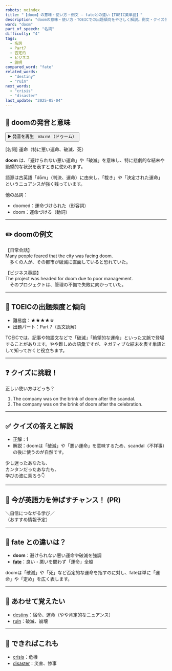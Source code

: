 ```yaml
---
robots: noindex
title: "【doom】の意味・使い方・例文 ― fateとの違い【TOEIC英単語】"
description: "doomの意味・使い方・TOEICでの出題傾向をやさしく解説。例文・クイズ付きでfateとの違いもわかりやすく学べます。"
word: "doom"
part_of_speech: "名詞"
difficulty: "4"
tags:
  - 名詞
  - Part7
  - 否定的
  - ビジネス
  - 説明
compared_word: "fate"
related_words:
  - "destiny"
  - "ruin"
next_words:
  - "crisis"
  - "disaster"
last_update: "2025-05-04"
---
```


## 🔰 doomの発音と意味

<button class="play-audio" onclick="playTTS('doom')">
  <span class="play-audio-main">
    ▶️ 発音を再生　/duːm/
  </span>
  <span class="play-audio-sub">
    （ドゥーム）
  </span>
</button>

[名詞] 運命（特に悪い運命、破滅、死）

**doom** は、「避けられない悪い運命」や「破滅」を意味し、特に悲劇的な結末や絶望的な状況を表すときに使われます。

語源は古英語「dōm」（判決、運命）に由来し、「裁き」や「決定された運命」というニュアンスが強く残っています。

他の品詞：  
- doomed：運命づけられた（形容詞）
- doom：運命づける（動詞）

---

## ✏️ doomの例文

【日常会話】  
Many people feared that the city was facing doom.  
　多くの人が、その都市が破滅に直面していると恐れていた。

【ビジネス英語】  
The project was headed for doom due to poor management.  
　そのプロジェクトは、管理の不備で失敗に向かっていた。

---

## 🎯 TOEICの出題頻度と傾向

- 難易度：★★★★☆
- 出題パート：Part 7（長文読解）

TOEICでは、記事や物語文などで「破滅」「絶望的な運命」といった文脈で登場することがあります。やや難しめの語彙ですが、ネガティブな結末を表す単語として知っておくと役立ちます。

---

## ❓ クイズに挑戦！

正しい使い方はどっち？

1. The company was on the brink of doom after the scandal.  
2. The company was on the brink of doom after the celebration.

---

## ✅ クイズの答えと解説

- 正解：**1**
- 解説：doomは「破滅」や「悪い運命」を意味するため、scandal（不祥事）の後に使うのが自然です。

少し迷ったあなたも、  
カンタンだったあなたも、  
学びの波に乗ろう👇️

---

## 🚀 今が英語力を伸ばすチャンス！ (PR)

<div class="info-center">
＼自信につながる学び／<br>  
（おすすめ情報予定）
</div>

---

## 🤔  fate との違いは？

- **doom**：避けられない悪い運命や破滅を強調
- **[fate](/word/fate)**：良い・悪いを問わず「運命」全般

doomは「破滅」や「死」など否定的な運命を指すのに対し、fateは単に「運命」や「定め」を広く表します。

---

## 🧩 あわせて覚えたい

- [destiny](/word/destiny)：宿命、運命（やや肯定的なニュアンス）
- [ruin](/word/ruin)：破滅、崩壊

---

## 📖 できればこれも

- [crisis](/word/crisis)：危機
- [disaster](/word/disaster)：災害、惨事

<!-- cvid: aid01_bid18 -->
